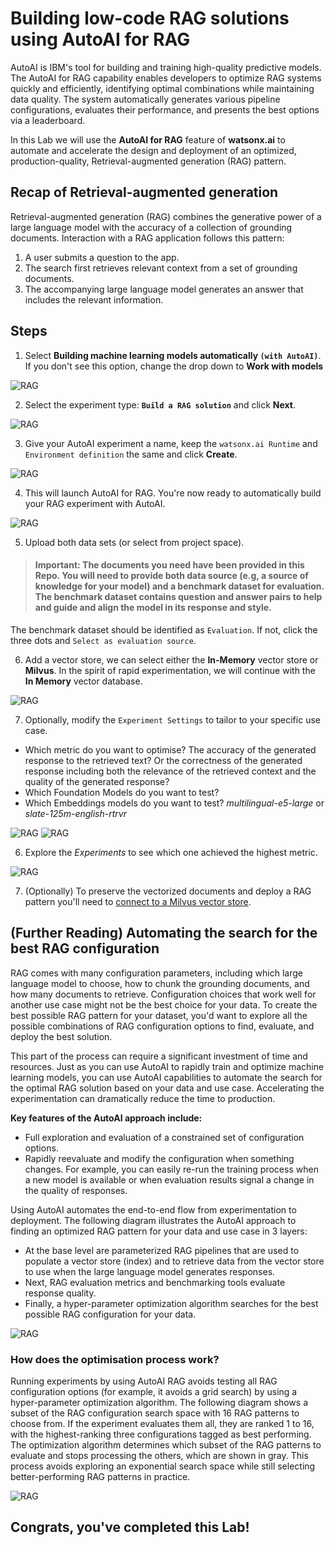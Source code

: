 # Building low-code RAG solutions using AutoAI for RAG 

AutoAI is IBM's tool for building and training high-quality predictive models. The AutoAI for RAG capability enables developers to optimize RAG systems quickly and efficiently, identifying optimal combinations while maintaining data quality. The system automatically generates various pipeline configurations, evaluates their performance, and presents the best options via a leaderboard.

In this Lab we will use the **AutoAI for RAG** feature of **watsonx.ai** to automate and accelerate the design and deployment of an optimized, production-quality, Retrieval-augmented generation (RAG) pattern.

## Recap of Retrieval-augmented generation

Retrieval-augmented generation (RAG) combines the generative power of a large language model with the accuracy of a collection of grounding documents. Interaction with a RAG application follows this pattern:

1. A user submits a question to the app.
2. The search first retrieves relevant context from a set of grounding documents.
3. The accompanying large language model generates an answer that includes the relevant information.

## Steps

1.  Select **Building machine learning models automatically `(with AutoAI)`**. If you don't see this option, change the drop down to **Work with models**

![RAG](./images/wx-select-autoai.png)

2. Select the experiment type: **`Build a RAG solution`** and click **Next**.

![RAG](./images/wx.select-experiment.png)

3. Give your AutoAI experiment a name, keep the `watsonx.ai Runtime` and `Environment definition` the same and click **Create**.

![RAG](./images/wx-create-exp.png)

4. This will launch AutoAI for RAG. You're now ready to automatically build your RAG experiment with AutoAI.

![RAG](./images/wx-autorag-launch.png)

5. Upload both data sets (or select from project space). 

> #### **Important**: The documents you need have been provided in this Repo. You will need to provide both data source (e.g, a source of knowledge for your model) and a benchmark dataset for evaluation. The benchmark dataset contains question and answer pairs to help and guide and align the model in its response and style.

The benchmark dataset should be identified as `Evaluation`. If not, click the three dots and `Select as evaluation source`.

6. Add a vector store, we can select either the **In-Memory** vector store or **Milvus**. In the spirit of rapid experimentation, we will continue with the **In Memory** vector database.

![RAG](./images/wx-select-data.png)

7. Optionally, modify the `Experiment Settings` to tailor to your specific use case.

- Which metric do you want to optimise? The accuracy of the generated response to the retrieved text? Or the correctness of the generated response including both the relevance of the retrieved context and the quality of the generated response? 
- Which Foundation Models do you want to test?
- Which Embeddings models do you want to test? *multilingual-e5-large* or *slate-125m-english-rtrvr*

![RAG](./images/wx-exp-settings1.png)
![RAG](./images/wx-exp-settings2.png)

6. Explore the *Experiments* to see which one achieved the highest metric.

![RAG](./images/wx-analyse-pipelines.png)

7. (Optionally) To preserve the vectorized documents and deploy a RAG pattern you'll need to [connect to a Milvus vector store](https://eu-de.dataplatform.cloud.ibm.com/docs/content/wsj/analyze-data/fm-prompt-data-index-milvus.html?context=wx).


## (Further Reading) Automating the search for the best RAG configuration

RAG comes with many configuration parameters, including which large language model to choose, how to chunk the grounding documents, and how many documents to retrieve. Configuration choices that work well for another use case might not be the best choice for your data. To create the best possible RAG pattern for your dataset, you'd want to explore all the possible combinations of RAG configuration options to find, evaluate, and deploy the best solution. 

This part of the process can require a significant investment of time and resources. Just as you can use AutoAI to rapidly train and optimize machine learning models, you can use AutoAI capabilities to automate the search for the optimal RAG solution based on your data and use case. Accelerating the experimentation can dramatically reduce the time to production.

**Key features of the AutoAI approach include:**

- Full exploration and evaluation of a constrained set of configuration options​.
- ​Rapidly reevaluate and modify the configuration when something changes​. For example, you can easily re-run the training process when a new model is available or when evaluation results signal a change in the quality of responses.

Using AutoAI automates the end-to-end flow from experimentation to deployment. The following diagram illustrates the AutoAI approach to finding an optimized RAG pattern for your data and use case in 3 layers:

- At the base level are parameterized RAG pipelines that are used to populate a vector store (index) and to retrieve data from the vector store to use when the large language model generates responses.
- Next, RAG evaluation metrics and benchmarking tools evaluate response quality.
- Finally, a hyper-parameter optimization algorithm searches for the best possible RAG configuration for your data.

![RAG](./images/autoai-rag-eco.svg)

### How does the optimisation process work?

Running experiments by using AutoAI RAG avoids testing all RAG configuration options (for example, it avoids a grid search) by using a hyper-parameter optimization algorithm. The following diagram shows a subset of the RAG configuration search space with 16 RAG patterns to choose from. If the experiment evaluates them all, they are ranked 1 to 16, with the highest-ranking three configurations tagged as best performing. The optimization algorithm determines which subset of the RAG patterns to evaluate and stops processing the others, which are shown in gray. This process avoids exploring an exponential search space while still selecting better-performing RAG patterns in practice.

![RAG](./images/autoai-rag-optimize.svg)

## Congrats, you've completed this Lab!